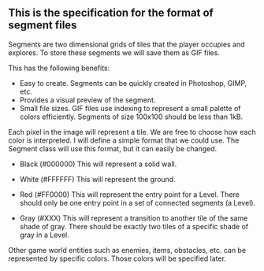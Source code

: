 ## This is the specification for the format of segment files ##

Segments are two dimensional grids of tiles that the player occupies
and explores. To store these segments we will save them as GIF files.

This has the following benefits:
 - Easy to create. Segments can be quickly created in Photoshop, GIMP, etc.
 - Provides a visual preview of the segment.
 - Small file sizes. GIF files use indexing to represent a small palette of
   colors efficiently. Segments of size 100x100 should be less than 1kB.

Each pixel in the image will represent a tile. We are free to choose how each
color is interpreted. I will define a simple format that we could use. The
Segment class will use this format, but it can easily be changed.

 - Black (#000000)
 	This will represent a solid wall.

 - White (#FFFFFF)
 	This will represent the ground.

 - Red (#FF0000)
 	This will represent the entry point for a Level. There should only be one
 	entry point in a set of connected segments (a Level).

 - Gray (#XXX)
 	This will represent a transition to another tile of the same shade of gray.
 	There should be exactly two tiles of a specific shade of gray in a Level.

Other game world entities such as enemies, items, obstacles, etc. can be represented
by specific colors. Those colors will be specified later.